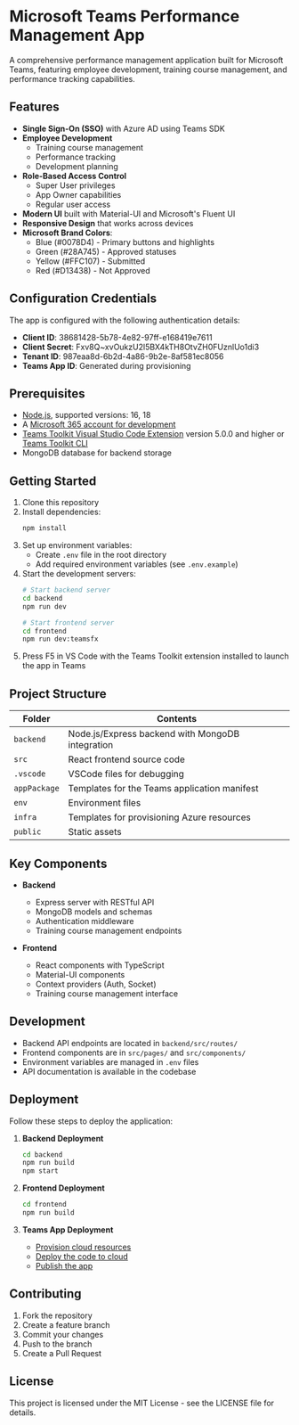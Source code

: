 # Microsoft Teams Performance Management App

A comprehensive performance management application built for Microsoft Teams, featuring employee development, training course management, and performance tracking capabilities.

## Features

- **Single Sign-On (SSO)** with Azure AD using Teams SDK
- **Employee Development**
  - Training course management
  - Performance tracking
  - Development planning
- **Role-Based Access Control**
  - Super User privileges
  - App Owner capabilities
  - Regular user access
- **Modern UI** built with Material-UI and Microsoft's Fluent UI
- **Responsive Design** that works across devices
- **Microsoft Brand Colors**:
  - Blue (#0078D4) - Primary buttons and highlights
  - Green (#28A745) - Approved statuses
  - Yellow (#FFC107) - Submitted
  - Red (#D13438) - Not Approved

## Configuration Credentials

The app is configured with the following authentication details:
- **Client ID**: 38681428-5b78-4e82-97ff-e168419e7611
- **Client Secret**: Fxv8Q~xvOukzU2l5BX4kTH8OtvZH0FUznlUo1di3
- **Tenant ID**: 987eaa8d-6b2d-4a86-9b2e-8af581ec8056
- **Teams App ID**: Generated during provisioning

## Prerequisites

- [Node.js](https://nodejs.org/), supported versions: 16, 18
- A [Microsoft 365 account for development](https://docs.microsoft.com/microsoftteams/platform/toolkit/accounts)
- [Teams Toolkit Visual Studio Code Extension](https://aka.ms/teams-toolkit) version 5.0.0 and higher or [Teams Toolkit CLI](https://aka.ms/teamsfx-cli)
- MongoDB database for backend storage

## Getting Started

1. Clone this repository
2. Install dependencies:
   ```bash
   npm install
   ```
3. Set up environment variables:
   - Create `.env` file in the root directory
   - Add required environment variables (see `.env.example`)
4. Start the development servers:
   ```bash
   # Start backend server
   cd backend
   npm run dev

   # Start frontend server
   cd frontend
   npm run dev:teamsfx
   ```
5. Press F5 in VS Code with the Teams Toolkit extension installed to launch the app in Teams

## Project Structure

| Folder       | Contents                                            |
| ------------ | --------------------------------------------------- |
| `backend`    | Node.js/Express backend with MongoDB integration    |
| `src`        | React frontend source code                          |
| `.vscode`    | VSCode files for debugging                          |
| `appPackage` | Templates for the Teams application manifest        |
| `env`        | Environment files                                   |
| `infra`      | Templates for provisioning Azure resources          |
| `public`     | Static assets                                       |

## Key Components

- **Backend**
  - Express server with RESTful API
  - MongoDB models and schemas
  - Authentication middleware
  - Training course management endpoints

- **Frontend**
  - React components with TypeScript
  - Material-UI components
  - Context providers (Auth, Socket)
  - Training course management interface

## Development

- Backend API endpoints are located in `backend/src/routes/`
- Frontend components are in `src/pages/` and `src/components/`
- Environment variables are managed in `.env` files
- API documentation is available in the codebase

## Deployment

Follow these steps to deploy the application:

1. **Backend Deployment**
   ```bash
   cd backend
   npm run build
   npm start
   ```

2. **Frontend Deployment**
   ```bash
   cd frontend
   npm run build
   ```

3. **Teams App Deployment**
   - [Provision cloud resources](https://learn.microsoft.com/microsoftteams/platform/toolkit/provision)
   - [Deploy the code to cloud](https://learn.microsoft.com/microsoftteams/platform/toolkit/deploy)
   - [Publish the app](https://learn.microsoft.com/microsoftteams/platform/toolkit/publish)

## Contributing

1. Fork the repository
2. Create a feature branch
3. Commit your changes
4. Push to the branch
5. Create a Pull Request

## License

This project is licensed under the MIT License - see the LICENSE file for details.
